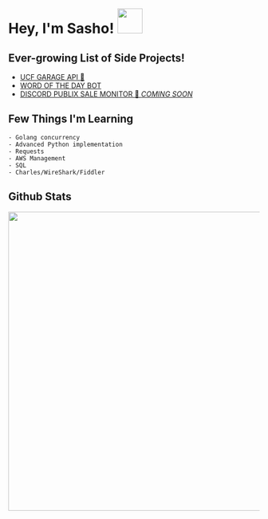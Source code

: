 # Hey, I'm Sasho! <img src="https://raw.githubusercontent.com/verma-anushka/verma-anushka/master/gifs/wave.gif" width="50px">

## Ever-growing List of Side Projects!
- [UCF GARAGE API 🚗](https://github.com/sasho2k/University-Of-Central-Florida-Garage-API)
- [WORD OF THE DAY BOT](https://github.com/sasho2k/discord-word-of-the-day)
- [DISCORD PUBLIX SALE MONITOR 🏪 *COMING SOON*]()

## Few Things I'm Learning
```
- Golang concurrency
- Advanced Python implementation
- Requests
- AWS Management
- SQL
- Charles/WireShark/Fiddler
```

## Github Stats

<img src="https://github-readme-stats.vercel.app/api?username=sasho2k&show_icons=true&theme=dracula" align="left" height="600" width="600">

